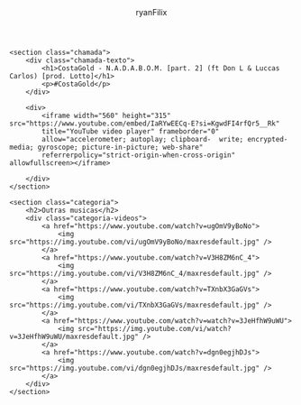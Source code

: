 <html lang="pt-BR">

<head>
    <link rel="stylesheet" href="styles.css">
    <link rel="preconnect" href="https://fonts.googleapis.com">
    <link rel="preconnect" href="https://fonts.gstatic.com" crossorigin>
    <link
 <iframe width="560" height="315" src="https://www.youtube.com/embed/of45dGLM6Ro?si=byesfT6fcAxhpNJY" title="YouTube video player" frameborder="0" allow="accelerometer; autoplay; clipboard-write; encrypted-media; gyroscope; picture-in-picture; web-share" referrerpolicy="strict-origin-when-cross-origin" allowfullscreen></iframe>
    <title>ryanFilix</title>
</head>

<body>
    <header>ryanFilix</header>

    <section class="chamada">
        <div class="chamada-texto">
            <h1>CostaGold - N.A.D.A.B.O.M. [part. 2] (ft Don L & Luccas Carlos) [prod. Lotto]</h1>
            <p>#CostaGold</p>
        </div>

        <div>
            <iframe width="560" height="315" src="https://www.youtube.com/embed/IaRYwEECq-E?si=KgwdFI4rfQr5__Rk" 
            title="YouTube video player" frameborder="0" 
            allow="accelerometer; autoplay; clipboard-  write; encrypted-media; gyroscope; picture-in-picture; web-share" 
            referrerpolicy="strict-origin-when-cross-origin" allowfullscreen></iframe>
      
        </div>
    </section>

    <section class="categoria">
        <h2>Outras musicas</h2>
        <div class="categoria-videos">
            <a href="https://www.youtube.com/watch?v=ugOmV9yBoNo">
                <img src="https://img.youtube.com/vi/ugOmV9yBoNo/maxresdefault.jpg" />
            </a>
            <a href="https://www.youtube.com/watch?v=V3H8ZM6nC_4">
                <img src="https://img.youtube.com/vi/V3H8ZM6nC_4/maxresdefault.jpg" />
            </a>
            <a href="https://www.youtube.com/watch?v=TXnbX3GaGVs">
                <img src="https://img.youtube.com/vi/TXnbX3GaGVs/maxresdefault.jpg" />
            </a>
            <a href="https://www.youtube.com/watch?v=watch?v=3JeHfhW9uWU">
                <img src="https://img.youtube.com/vi/watch?v=3JeHfhW9uWU/maxresdefault.jpg" />
            </a>
            <a href="https://www.youtube.com/watch?v=dgn0egjhDJs">
                <img src="https://img.youtube.com/vi/dgn0egjhDJs/maxresdefault.jpg" />
            </a>
        </div>
    </section>

</body>

</html>
